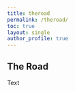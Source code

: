 ```yaml
---
title: theroad
permalink: /theroad/
toc: true
layout: single
author_profile: true
---
```


## The Road
Text